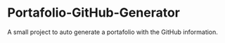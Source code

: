 # Portafolio-GitHub-Generator
A small project to auto generate a portafolio with the GitHub information.
